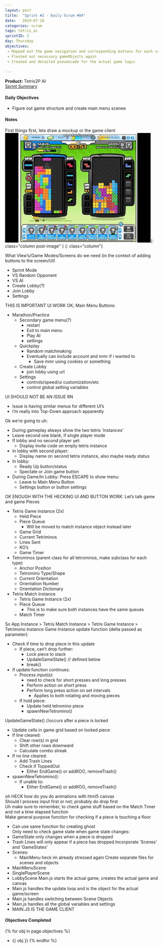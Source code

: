 ```yaml
---
layout: post
title:  "Sprint #2 - Daily Scrum #04"
date:   2019-07-18
categories: scrum
tags: tetris_ai
sprintID: 2
day: Thursday
objectives:
 - Mapped out the game navigation and corresponding buttons for each scene
 - Fleshed out necessary gameObjects again
 - Created and detailed pseudocode for the actual game logic

---
```



<b>Product:</b> Tetris2P AI  
[Sprint Summary](/blog/projects/tetris-ai-sprint-2)

#### Daily Objectives
* Figure out game structure and create main menu scenee

#### Notes

First things first, lets draw a mockup or the game client
![client server](/assets/scrum/sprint2day4image1.png){: class="column post-image" }
{: class="column"}

What VIew’s/Game Modes/Screens do we need (in the context of adding buttons to the screen/UI)
* Sprint Mode
* VS Random Opponent
* VS AI
* Create Lobby(?)
* Join Lobby
* Settings

THIS IS IMPORTANT UI WORK OK; Main Menu Buttons:
* Marathon/Practice
	* Secondary game menu(?)
		* restart 
		* Exit to main menu
		* Play AI
		* settings
	* Quickplay
		* Random matchmaking
		* Eventually can include account and mmr if i wanted to
			* Save mmr using cookies or something
	* Create Lobby
		* join lobby using url
	* Settings
		* controls/speed/ui customization/etc
		* control global setting variables

UI SHOULD NOT BE AN ISSUE RN
* Issue is having similar menus for different UI’s
* I’m really into Top-Down approach apparently

Ok we’re going to uh:
* During gameplay always show the two tetris ‘instances’
* Leave second one blank, if single player mode
* If lobby and no second player yet:
	* Display invite code on empty tetris instance
* In lobby with second player:
	* Display name on second tetris instance, also maybe ready status
* In lobby:
	* Ready Up button/status
	* Spectate or Join game button
* During Game/In Lobby: Press ESCAPE to show menu:
	* Leave to Main Menu Button
	* Settings button or button settings

OK ENOUGH WITH THE HECKING UI AND BUTTON WORK:
Let’s talk game and game Pieces
* Tetris Game Instance (2x)
	* Held Piece
	* Piece Queue
		* Will be moved to match instance object instead later
	* Game Grid
	* Current Tetriminos
	* Lines Sent
	* KO’s
	* Game Timer
* Tetrominos (parent class for all tetrominos, make subclass for each type)
	* Anchor Position
	* Tetromino Type/Shape
	* Current Orientation
	* Orientation Number
	* Orientation Dictionary
* Tetris Match Instance
	* Tetris Game Instance (2x)
	* Piece Queue
		* This is to make sure both instances have the same queues
	* Match Timer

So App Instance > Tetris Match Instance > Tetris Game Instance > Tetrimono Instance
Game Instance update function (delta passed as parameter):
* Check if time to drop piece in this update
	* If piece, can’t drop further:
		* Lock piece to stack
		* UpdateGameState() // defined below
		* break()
* If update function continues:
	* Process input(s):
		* need to check for short presses and long presses
		* Perform action on short press
		* Perform long press action on set intervals
			* Applies to both rotating and moving pieces
	* If hold piece:
		* Update held tetromino piece
		* spawnNewTetromino()

UpdateGameState() //occurs after a piece is locked
* Update cells in game grid based on locked piece
* If line cleared:
	* Clear row(s) in grid
	* Shift other rows downward
	* Calculate combo streak
* If no line cleared:
	* Add Trash Lines
	* Check if ToppedOut
		* Either EndGame() or addKO(), removeTrash()
* spawnNewTetromino():
	* If unable to:
		* Either EndGame() or addKO(), removeTrash()

oh HECK how do you do animations with html5 canvas  
Should I process input first or not; probably do drop first  
Uh make sure to remember, to check game stuff based on the Match Timer and not a time elapsed function  
Make general purpose function for checking if a piece is touching a floor
* Can use same function for creating ghost  
Only need to check game state when game state changes:  
* GameState only changes when a piece is dropped
* Trash Lines will only appear if a piece has dropped
Incorporate ‘Scenes’ and ‘GameStates’
* Scenes:
	* MainMenu
heck im already stressed again
Create separate files for scenes and objects
* MainMenuScene
* SinglePlayerScene
* LobbyScene
Main.js starts the actual game, creates the actual game and canvas
* Main.js handles the update loop and is the object for the actual game/screen
* Main.js handles switching between Scene Objects
* Main.js handles all the global variables and settings
* MAIN.JS IS THE GAME CLIENT

#### Objectives Completed

{% for obj in page.objectives %}
* {{ obj }}
{% endfor %}